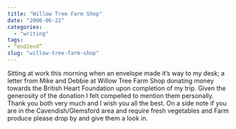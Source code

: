 ```yaml
---
title: "Willow Tree Farm Shop"
date: "2006-06-22"
categories: 
  - "writing"
tags:
- “end2end”
slug: "willow-tree-farm-shop"
---
```


Sitting at work this morning when an envelope made it’s way to my desk; a letter from Mike and Debbie at Willow Tree Farm Shop donating money towards the British Heart Foundation upon completion of my trip. Given the generosity of the donation I felt compelled to mention them personally. Thank you both very much and I wish you all the best. On a side note if you are in the Cavendish/Glemsford area and require fresh vegetables and Farm produce please drop by and give them a look in.
